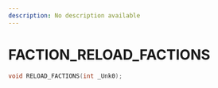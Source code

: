 ```yaml
---
description: No description available 
---
```


# FACTION\_RELOAD_FACTIONS

```cpp
void RELOAD_FACTIONS(int _Unk0);
```
